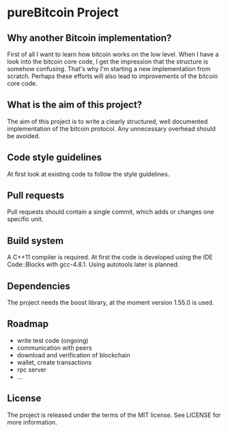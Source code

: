 pureBitcoin Project
===================

Why another Bitcoin implementation?
-----------------------------------
First of all I want to learn how bitcoin works on the low level. When I have a
look into the bitcoin core code, I get the impression that the structure is
somehow confusing. That's why I'm starting a new implementation from scratch.
Perhaps these efforts will also lead to improvements of the bitcoin core code.

What is the aim of this project?
--------------------------------
The aim of this project is to write a clearly structured, well documented
implementation of the bitcoin protocol. Any unnecessary overhead should be
avoided.

Code style guidelines
---------------------
At first look at existing code to follow the style guidelines.

Pull requests
-------------
Pull requests should contain a single commit, which adds or changes one specific unit.

Build system
------------
A C++11 compiler is required. At first the code is developed using the IDE Code::Blocks with gcc-4.8.1. Using autotools later is planned.

Dependencies
------------
The project needs the boost library, at the moment version 1.55.0 is used.

Roadmap
-------
- write test code (ongoing)
- communication with peers
- download and verification of blockchain
- wallet, create transactions
- rpc server
- ...

License
-------
The project is released under the terms of the MIT license. See LICENSE for
more information.
